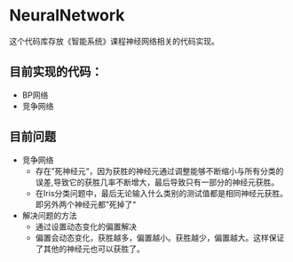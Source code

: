 # NeuralNetwork
这个代码库存放《智能系统》课程神经网络相关的代码实现。<br>
## 目前实现的代码：
- BP网络
- 竞争网络

## 目前问题
- 竞争网络
    - 存在”死神经元“，因为获胜的神经元通过调整能够不断缩小与所有分类的误差,导致它的获胜几率不断增大，最后导致只有一部分的神经元获胜。
    - 在Iris分类问题中，最后无论输入什么类别的测试值都是相同神经元获胜。即另外两个神经元都”死掉了“
- 解决问题的方法
    - 通过设置动态变化的偏置解决
    - 偏置会动态变化，获胜越多，偏置越小。获胜越少，偏置越大。这样保证了其他的神经元也可以获胜了。